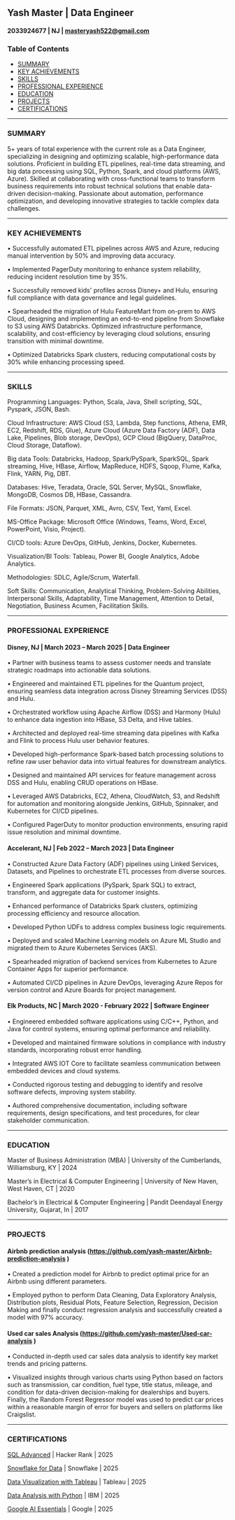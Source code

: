 ## Yash Master | Data Engineer
#### 2033924677 | NJ | masteryash522@gmail.com  

### Table of Contents
* [SUMMARY](https://github.com/yash-master/My-profile/blob/main/README.md#summary)
* [KEY ACHIEVEMENTS](https://github.com/yash-master/My-profile/blob/main/README.md#key-achievements)
* [SKILLS](https://github.com/yash-master/My-profile/blob/main/README.md#skills)
* [PROFESSIONAL EXPERIENCE](https://github.com/yash-master/My-profile/blob/main/README.md#professional-experience)
* [EDUCATION](https://github.com/yash-master/My-profile/blob/main/README.md#education)
* [PROJECTS](https://github.com/yash-master/My-profile/blob/main/README.md#projects)
* [CERTIFICATIONS](https://github.com/yash-master/My-profile/blob/main/README.md#certifications)
________________________________________
### SUMMARY

5+ years of total experience with the current role as a Data Engineer, specializing in designing and optimizing scalable, high-performance data solutions. Proficient in building ETL pipelines, real-time data streaming, and big data processing using SQL, Python, Spark, and cloud platforms (AWS, Azure). Skilled at collaborating with cross-functional teams to transform business requirements into robust technical solutions that enable data-driven decision-making. Passionate about automation, performance optimization, and developing innovative strategies to tackle complex data challenges.


________________________________________
### KEY ACHIEVEMENTS

•	Successfully automated ETL pipelines across AWS and Azure, reducing manual intervention by 50% and improving data accuracy.

•	Implemented PagerDuty monitoring to enhance system reliability, reducing incident resolution time by 35%.

•	Successfully removed kids' profiles across Disney+ and Hulu, ensuring full compliance with data governance and legal guidelines. 

•	Spearheaded the migration of Hulu FeatureMart from on-prem to AWS Cloud, designing and implementing an end-to-end pipeline from Snowflake to S3 using AWS Databricks. Optimized infrastructure performance, scalability, and cost-efficiency by leveraging cloud solutions, ensuring transition with minimal downtime.

•	Optimized Databricks Spark clusters, reducing computational costs by 30% while enhancing processing speed.


________________________________________
### SKILLS

Programming Languages: Python, Scala, Java, Shell scripting, SQL, Pyspark, JSON, Bash.

Cloud Infrastructure: AWS Cloud (S3, Lambda, Step functions, Athena, EMR, EC2, Redshift, RDS, Glue), Azure Cloud (Azure Data Factory (ADF), Data Lake, Pipelines, Blob storage, DevOps), GCP Cloud (BigQuery, DataProc, Cloud Storage, Dataflow).

Big data Tools: Databricks, Hadoop, Spark/PySpark, SparkSQL, Spark streaming, Hive, HBase, Airflow, MapReduce, HDFS, Sqoop, Flume, Kafka, Flink, YARN, Pig, DBT.

Databases: Hive, Teradata, Oracle, SQL Server, MySQL, Snowflake, MongoDB, Cosmos DB, HBase, Cassandra.

File Formats: JSON, Parquet, XML, Avro, CSV, Text, Yaml, Excel.

MS-Office Package: Microsoft Office (Windows, Teams, Word, Excel, PowerPoint, Visio, Project).

CI/CD tools: Azure DevOps, GitHub, Jenkins, Docker, Kubernetes.

Visualization/BI Tools: Tableau, Power BI, Google Analytics, Adobe Analytics.

Methodologies: SDLC, Agile/Scrum, Waterfall.

Soft Skills: Communication, Analytical Thinking, Problem-Solving Abilities, Interpersonal Skills, Adaptability, Time Management, Attention to Detail, Negotiation, Business Acumen, Facilitation Skills.


________________________________________
### PROFESSIONAL EXPERIENCE

#### Disney, NJ | March 2023 – March 2025 | Data Engineer

•	Partner with business teams to assess customer needs and translate strategic roadmaps into actionable data solutions.

•	Engineered and maintained ETL pipelines for the Quantum project, ensuring seamless data integration across Disney Streaming Services (DSS) and Hulu.

•	Orchestrated workflow using Apache Airflow (DSS) and Harmony (Hulu) to enhance data ingestion into HBase, S3 Delta, and Hive tables.

•	Architected and deployed real-time streaming data pipelines with Kafka and Flink to process Hulu user behavior features.

•	Developed high-performance Spark-based batch processing solutions to refine raw user behavior data into virtual features for downstream analytics.

•	Designed and maintained API services for feature management across DSS and Hulu, enabling CRUD operations on HBase.

•	Leveraged AWS Databricks, EC2, Athena, CloudWatch, S3, and Redshift for automation and monitoring alongside Jenkins, GitHub, Spinnaker, and Kubernetes for CI/CD pipelines.

•	Configured PagerDuty to monitor production environments, ensuring rapid issue resolution and minimal downtime.


#### Accelerant, NJ | Feb 2022 – March 2023 | Data Engineer

•	Constructed Azure Data Factory (ADF) pipelines using Linked Services, Datasets, and Pipelines to orchestrate ETL processes from diverse sources.

•	Engineered Spark applications (PySpark, Spark SQL) to extract, transform, and aggregate data for customer insights.

•	Enhanced performance of Databricks Spark clusters, optimizing processing efficiency and resource allocation.

•	Developed Python UDFs to address complex business logic requirements.

•	Deployed and scaled Machine Learning models on Azure ML Studio and migrated them to Azure Kubernetes Services (AKS).

•	Spearheaded migration of backend services from Kubernetes to Azure Container Apps for superior performance.

•	Automated CI/CD pipelines in Azure DevOps, leveraging Azure Repos for version control and Azure Boards for project management.


#### Elk Products, NC | March 2020 - February 2022 | Software Engineer

•	Engineered embedded software applications using C/C++, Python, and Java for control systems, ensuring optimal performance and reliability.

•	Developed and maintained firmware solutions in compliance with industry standards, incorporating robust error handling.

•	Integrated AWS IOT Core to facilitate seamless communication between embedded devices and cloud systems.

•	Conducted rigorous testing and debugging to identify and resolve software defects, improving system stability.

•	Authored comprehensive documentation, including software requirements, design specifications, and test procedures, for clear stakeholder communication.


________________________________________
### EDUCATION

Master of Business Administration (MBA) | University of the Cumberlands, Williamsburg, KY | 2024

Master’s in Electrical & Computer Engineering | University of New Haven, West Haven, CT | 2020

Bachelor’s in Electrical & Computer Engineering | Pandit Deendayal Energy University, Gujarat, In | 2017


________________________________________
### PROJECTS

#### Airbnb prediction analysis (https://github.com/yash-master/Airbnb-prediction-analysis )

•	Created a prediction model for Airbnb to predict optimal price for an Airbnb using different parameters. 

•	Employed python to perform Data Cleaning, Data Exploratory Analysis, Distribution plots, Residual Plots, Feature Selection, Regression, Decision Making and finally conduct regression analysis and successfully created a model with 97% accuracy. 


#### Used car sales Analysis (https://github.com/yash-master/Used-car-analysis )

•	Conducted in-depth used car sales data analysis to identify key market trends and pricing patterns.

•	Visualized insights through various charts using Python based on factors such as transmission, car condition, fuel type, title status, mileage, and condition for data-driven decision-making for dealerships and buyers. Finally, the Random Forest Regressor model was used to predict car prices within a reasonable margin of error for buyers and sellers on platforms like Craigslist.


________________________________________
### CERTIFICATIONS

[SQL Advanced](https://www.hackerrank.com/certificates/4f8d777e9acc) | Hacker Rank | 2025

[Snowflake for Data](https://www.coursera.org/account/accomplishments/verify/LXH7PLFE2ELK) | Snowflake | 2025

[Data Visualization with Tableau](https://www.coursera.org/account/accomplishments/verify/7GQ0WAT7L4CB) | Tableau | 2025

[Data Analysis with Python](https://www.coursera.org/account/accomplishments/verify/1AN3PBB6IVR4) | IBM | 2025

[Google AI Essentials](https://www.coursera.org/account/accomplishments/verify/ML9XR9RH14PB) | Google | 2025
